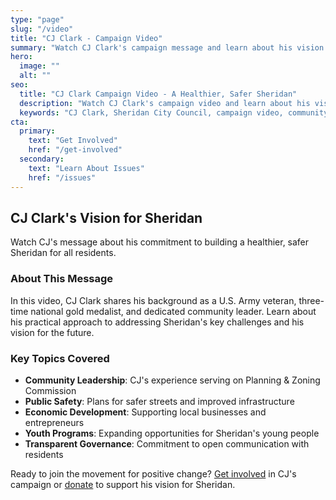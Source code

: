 ```yaml
---
type: "page"
slug: "/video"
title: "CJ Clark - Campaign Video"
summary: "Watch CJ Clark's campaign message and learn about his vision for Sheridan."
hero:
  image: ""
  alt: ""
seo:
  title: "CJ Clark Campaign Video - A Healthier, Safer Sheridan"
  description: "Watch CJ Clark's campaign video and learn about his vision for a healthier, safer Sheridan. Veteran, community leader, and champion for positive change."
  keywords: "CJ Clark, Sheridan City Council, campaign video, community leader, veteran"
cta:
  primary:
    text: "Get Involved"
    href: "/get-involved"
  secondary:
    text: "Learn About Issues"
    href: "/issues"
---
```


## CJ Clark's Vision for Sheridan

Watch CJ's message about his commitment to building a healthier, safer Sheridan for all residents.

### About This Message

In this video, CJ Clark shares his background as a U.S. Army veteran, three-time national gold medalist, and dedicated community leader. Learn about his practical approach to addressing Sheridan's key challenges and his vision for the future.

### Key Topics Covered

- **Community Leadership**: CJ's experience serving on Planning & Zoning Commission
- **Public Safety**: Plans for safer streets and improved infrastructure  
- **Economic Development**: Supporting local businesses and entrepreneurs
- **Youth Programs**: Expanding opportunities for Sheridan's young people
- **Transparent Governance**: Commitment to open communication with residents

Ready to join the movement for positive change? [Get involved](/get-involved) in CJ's campaign or [donate](/donate) to support his vision for Sheridan.
